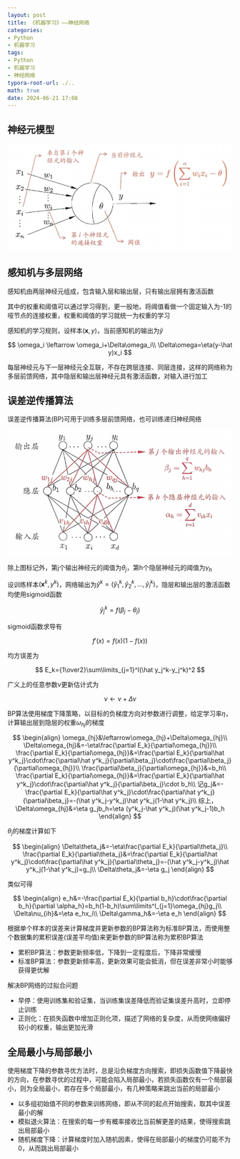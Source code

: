 ```yaml
---
layout: post
title: 《机器学习》——神经网络
categories:
- Python
- 机器学习
tags:
- Python
- 机器学习
- 神经网络
typora-root-url: ./..
math: true
date: 2024-06-21 17:08
---
```


## 神经元模型

![image-20240620120441145](/assets/img/机器学习-神经网络/image-20240620120441145.png)

## 感知机与多层网络

感知机由两层神经元组成，包含输入层和输出层，只有输出层拥有激活函数

其中的权重和阈值可以通过学习得到，更一般地，将阈值看做一个固定输入为-1的哑节点的连接权重，权重和阈值的学习就统一为权重的学习

感知机的学习规则，设样本$(\boldsymbol x,y)$，当前感知机的输出为$\hat y$

$$
\omega_i \leftarrow \omega_i+\Delta\omega_i\\
\Delta\omega=\eta(y-\hat y)x_i
$$

每层神经元与下一层神经元全互联，不存在跨层连接、同层连接，这样的网络称为多层前馈网络，其中隐层和输出层神经元具有激活函数，对输入进行加工

## 误差逆传播算法

误差逆传播算法(BP)可用于训练多层前馈网络，也可训练递归神经网络

![image-20240620124453947](/assets/img/机器学习-神经网络/image-20240620124453947.png)

除上图标记外，第j个输出神经元的阈值为$\theta_j$，第h个隐层神经元的阈值为$\gamma_h$

设训练样本$(\boldsymbol x^k,y^k)$，网络输出为$\hat y^k=(\hat y^k_1,\hat y^k_2,...,\hat y^k_l)$，隐层和输出层的激活函数均使用sigmoid函数

$$
\hat y^k_j=f(\beta_j-\theta_j)
$$

sigmoid函数求导有

$$
f'(x)=f(x)(1-f(x))
$$

均方误差为

$$
E_k={1\over2}\sum\limits_{j=1}^l(\hat y_j^k-y_j^k)^2
$$

广义上的任意参数$\nu$更新估计式为

$$
\nu\leftarrow\nu+\Delta\nu
$$

BP算法使用梯度下降策略，以目标的负梯度方向对参数进行调整，给定学习率$\eta$，计算输出层到隐层的权重$\omega_{hj}$的梯度

$$
\begin{align}
\omega_{hj}&\leftarrow\omega_{hj}+\Delta\omega_{hj}\\
\Delta\omega_{hj}&=-\eta\frac{\partial E_k}{\partial\omega_{hj}}\\
\frac{\partial E_k}{\partial\omega_{hj}}&=\frac{\partial E_k}{\partial\hat y^k_j}\cdot\frac{\partial\hat y^k_j}{\partial\beta_j}\cdot\frac{\partial\beta_j}{\partial\omega_{hj}}\\
\frac{\partial\beta_j}{\partial\omega_{hj}}&=b_h\\
\frac{\partial E_k}{\partial\omega_{hj}}&=\frac{\partial E_k}{\partial\hat y^k_j}\cdot\frac{\partial\hat y^k_j}{\partial\beta_j}\cdot b_h\\
记g_j&=-\frac{\partial E_k}{\partial\hat y^k_j}\cdot\frac{\partial\hat y^k_j}{\partial\beta_j}=-(\hat y^k_j-y^k_j)\hat y^k_j(1-\hat y^k_j)\\
综上，\Delta\omega_{hj}&=\eta g_jb_h=\eta (y^k_j-\hat y^k_j)(\hat y^k_j-1)b_h
\end{align}
$$

$\theta_j$的梯度计算如下

$$
\begin{align}
\Delta\theta_j&=-\eta\frac{\partial E_k}{\partial\theta_j}\\
\frac{\partial E_k}{\partial\theta_j}&=\frac{\partial E_k}{\partial\hat y^k_j}\cdot\frac{\partial\hat y^k_j}{\partial\theta_j}=-(\hat y^k_j-y^k_j)\hat y^k_j(1-\hat y^k_j)=g_j\\
\Delta\theta_j&=-\eta g_j
\end{align}
$$

类似可得

$$
\begin{align}
e_h&=-\frac{\partial E_k}{\partial b_h}\cdot\frac{\partial b_h}{\partial \alpha_h}=b_h(1-b_h)\sum\limits^l_{j=1}\omega_{hj}g_j\\
\Delta\nu_{ih}&=\eta e_hx_i\\
\Delta\gamma_h&=-\eta e_h
\end{align}
$$

根据单个样本的误差来计算梯度并更新参数的BP算法称为标准BP算法，而使用整个数据集的累积误差(误差平均值)来更新参数的BP算法称为累积BP算法

-   累积BP算法：参数更新频率低，下降到一定程度后，下降非常缓慢
-   标准BP算法：参数更新频率高，更新效果可能会抵消，但在误差非常小时能够获得更优解

解决BP网络的过拟合问题

-   早停：使用训练集和验证集，当训练集误差降低而验证集误差升高时，立即停止训练
-   正则化：在损失函数中增加正则化项，描述了网络的复杂度，从而使网络偏好较小的权重，输出更加光滑

## 全局最小与局部最小

使用梯度下降的参数寻优方法时，总是沿负梯度方向搜索，即损失函数值下降最快的方向，在参数寻优的过程中，可能会陷入局部最小，若损失函数仅有一个局部最小，则为全局最小，若存在多个局部最小，有几种策略来跳出当前的局部最小

-   以多组初始值不同的参数来训练网络，即从不同的起点开始搜索，取其中误差最小的解
-   模拟退火算法：在搜索的每一步有概率接收比当前解更差的结果，使得搜索跳出局部最小
-   随机梯度下降：计算梯度时加入随机因素，使得在局部最小的梯度仍可能不为0，从而跳出局部最小



